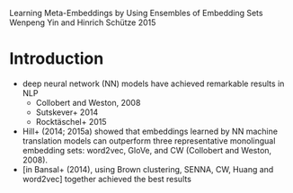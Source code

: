 Learning Meta-Embeddings by Using Ensembles of Embedding Sets
Wenpeng Yin and Hinrich Schütze
2015

# Introduction

* deep neural network (NN) models have achieved remarkable results in NLP
  * Collobert and Weston, 2008
  * Sutskever+ 2014
  * Rocktäschel+ 2015
* Hill+ (2014; 2015a) showed that embeddings learned by NN machine
  translation models can outperform three representative monolingual
  embedding sets: word2vec, GloVe, and CW (Collobert and Weston, 2008). 
* [in Bansal+ (2014), using Brown clustering, SENNA, CW, Huang and
  word2vec] together achieved the best results
